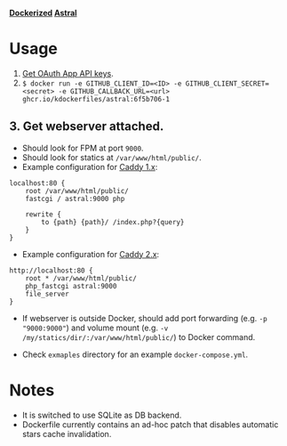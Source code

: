 **[Dockerized](https://hub.docker.com/r/kdockerfiles/astral/) [Astral](https://github.com/astralapp/astral)**

# Usage
1. [Get OAuth App API keys](https://developer.github.com/apps/building-oauth-apps/creating-an-oauth-app/).
2. `$ docker run -e GITHUB_CLIENT_ID=<ID> -e GITHUB_CLIENT_SECRET=<secret> -e GITHUB_CALLBACK_URL=<url> ghcr.io/kdockerfiles/astral:6f5b706-1`
## 3. Get webserver attached.
* Should look for FPM at port `9000`.
* Should look for statics at `/var/www/html/public/`.
* Example configuration for [Caddy 1.x](https://caddyserver.com/):
```
localhost:80 {
    root /var/www/html/public/
    fastcgi / astral:9000 php

    rewrite {
        to {path} {path}/ /index.php?{query}
    }
}
```
* Example configuration for [Caddy 2.x](https://caddyserver.com/v2):
```
http://localhost:80 {
    root * /var/www/html/public/
    php_fastcgi astral:9000
    file_server
}
```
* If webserver is outside Docker, should add port forwarding (e.g. `-p "9000:9000"`) and volume mount (e.g. `-v /my/statics/dir/:/var/www/html/public/`) to Docker command.

* Check `exmaples` directory for an example `docker-compose.yml`.

# Notes
* It is switched to use SQLite as DB backend.
* Dockerfile currently contains an ad-hoc patch that disables automatic stars cache invalidation.
